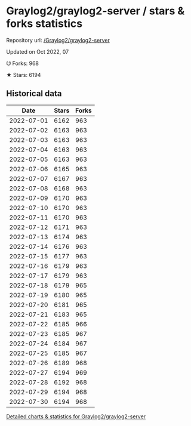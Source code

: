 # Graylog2/graylog2-server / stars & forks statistics

Repository url: [/Graylog2/graylog2-server](https://github.com/Graylog2/graylog2-server)

Updated on Oct 2022, 07

☋ Forks: 968

★ Stars: 6194

## Historical data
| Date | Stars | Forks |
|------|-------|-------|
| 2022-07-01 | 6162 | 963 | 
| 2022-07-02 | 6163 | 963 | 
| 2022-07-03 | 6163 | 963 | 
| 2022-07-04 | 6163 | 963 | 
| 2022-07-05 | 6163 | 963 | 
| 2022-07-06 | 6165 | 963 | 
| 2022-07-07 | 6167 | 963 | 
| 2022-07-08 | 6168 | 963 | 
| 2022-07-09 | 6170 | 963 | 
| 2022-07-10 | 6170 | 963 | 
| 2022-07-11 | 6170 | 963 | 
| 2022-07-12 | 6171 | 963 | 
| 2022-07-13 | 6174 | 963 | 
| 2022-07-14 | 6176 | 963 | 
| 2022-07-15 | 6177 | 963 | 
| 2022-07-16 | 6179 | 963 | 
| 2022-07-17 | 6179 | 963 | 
| 2022-07-18 | 6179 | 965 | 
| 2022-07-19 | 6180 | 965 | 
| 2022-07-20 | 6181 | 965 | 
| 2022-07-21 | 6183 | 965 | 
| 2022-07-22 | 6185 | 966 | 
| 2022-07-23 | 6185 | 967 | 
| 2022-07-24 | 6184 | 967 | 
| 2022-07-25 | 6185 | 967 | 
| 2022-07-26 | 6189 | 968 | 
| 2022-07-27 | 6194 | 969 | 
| 2022-07-28 | 6192 | 968 | 
| 2022-07-29 | 6194 | 968 | 
| 2022-07-30 | 6194 | 968 | 


[Detailed charts & statistics for Graylog2/graylog2-server](https://reviewgithub.com/rep/Graylog2/graylog2-server)
